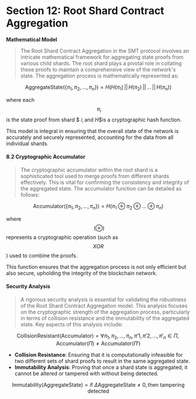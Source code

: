 # Section 12: Root Shard Contract Aggregation

**Mathematical Model**

> The Root Shard Contract Aggregation in the SMT protocol involves an intricate mathematical framework for aggregating state proofs from various child shards. The root shard plays a pivotal role in collating these proofs to maintain a comprehensive view of the network's state. The aggregation process is mathematically represented as:

$$
\text{AggregateState}(\{ \pi_{1}, \pi_{2}, \ldots, \pi_{n} \}) = H(H(\pi_{1}) \, || \, H(\pi_{2}) \, || \, \ldots \, || \, H(\pi_{n}))
$$

where each$$\ \pi_{i}$$ is the state proof from shard $$\ i, \text{and} \ H \$$is a cryptographic hash function.

This model is integral in ensuring that the overall state of the network is accurately and securely represented, accounting for the data from all individual shards.

#### 8.2 Cryptographic Accumulator

> The cryptographic accumulator within the root shard is a sophisticated tool used to merge proofs from different shards effectively. This is vital for confirming the consistency and integrity of the aggregated state. The accumulator function can be detailed as follows:

$$
\text{Accumulator}(\{ \pi_{1}, \pi_{2}, \ldots, \pi_{n} \}) = H(\pi_{1} \oplus \pi_{2} \oplus \ldots \oplus \pi_{n})
$$

where $$\ (\oplus)$$ represents a cryptographic operation (such as $$XOR$$) used to combine the proofs.

This function ensures that the aggregation process is not only efficient but also secure, upholding the integrity of the blockchain network.

#### Security Analysis

> A rigorous security analysis is essential for validating the robustness of the Root Shard Contract Aggregation model. This analysis focuses on the cryptographic strength of the aggregation process, particularly in terms of collision resistance and the immutability of the aggregated state. Key aspects of this analysis include:

$$\text{CollisionResistant}(\text{Accumulator}) = \forall { \pi_{1}, \pi_{2}, \ldots, \pi_{n} }, { \pi'{1}, \pi'{2}, \ldots, \pi'_{n} } \in \Pi, \text{Accumulator}(\Pi) \neq \text{Accumulator}(\Pi')$$

* **Collision Resistance**: Ensuring that it is computationally infeasible for two different sets of shard proofs to result in the same aggregated state.
* **Immutability Analysis**: Proving that once a shard state is aggregated, it cannot be altered or tampered with without being detected.

$$
\text{Immutability}(\text{AggregateState}) = \text{if} \ \Delta \text{AggregateState} \neq 0, \text{then} \ \text{tampering detected}
$$
